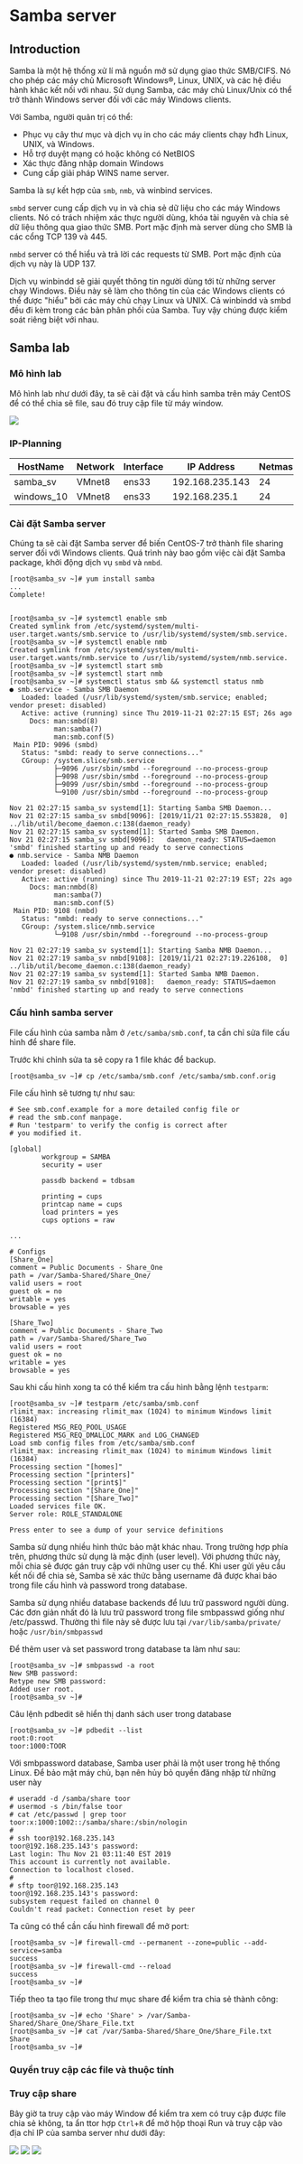 # Samba server



## Introduction
Samba là một hệ thống xử lí mã nguồn mở sử dụng giao thức SMB/CIFS. Nó cho phép các máy chủ Microsoft Windows®, Linux, UNIX, và các hệ điều hành khác kết nối với nhau. Sử dụng Samba, các máy chủ Linux/Unix có thể trở thành Windows server đối với các máy Windows clients.

Với Samba, người quản trị có thể:

- Phục vụ cây thư mục và dịch vụ in cho các máy clients chạy hđh Linux, UNIX, và Windows.
- Hỗ trợ duyệt mạng có hoặc không có NetBIOS
- Xác thực đăng nhập domain Windows
- Cung cấp giải pháp WINS name server.

Samba là sự kết hợp của `smb`, `nmb`, và winbind services.

`smbd` server cung cấp dịch vụ in và chia sẻ dữ liệu cho các máy Windows clients. Nó có trách nhiệm xác thực người dùng, khóa tài nguyên và chia sẻ dữ liệu thông qua giao thức SMB. Port mặc định mà server dùng cho SMB là các cổng TCP 139 và 445.

`nmbd` server có thể hiểu và trả lời các requests từ SMB. Port mặc định của dịch vụ này là UDP 137.

Dịch vụ winbindd sẽ giải quyết thông tin người dùng tới từ những server chạy Windows. Điều này sẽ làm cho thông tin của các Windows clients có thể được "hiểu" bởi các máy chủ chạy Linux và UNIX. Cả winbindd và smbd đều đi kèm trong các bản phân phối của Samba. Tuy vậy chúng được kiểm soát riêng biệt với nhau.




## Samba lab


### Mô hình lab
Mô hình lab như dưới đây, ta sẽ cài đặt và cấu hình samba trên máy CentOS để có thể chia sẽ file, sau đó truy cập file từ máy window.

<img src="../../LINUXs/Images/Samba_Lab.png">


### IP-Planning
|HostName|Network|Interface|IP Address|Netmask|Gateway|DNS|
|--------|-------|---------|----------|-------|-------|---|
|samba_sv|VMnet8|ens33|192.168.235.143|24|192.168.235.2|8.8.8.8|
|windows_10|VMnet8|ens33|192.168.235.1|24|192.168.235.2|8.8.8.8|



### Cài đặt Samba server
Chúng ta sẽ cài đặt Samba server để biến CentOS-7 trở thành file sharing server đối với Windows clients. Quá trình này bao gồm việc cài đặt Samba package, khởi động dịch vụ `smbd` và `nmbd`.

```
[root@samba_sv ~]# yum install samba
...
Complete!


[root@samba_sv ~]# systemctl enable smb
Created symlink from /etc/systemd/system/multi-user.target.wants/smb.service to /usr/lib/systemd/system/smb.service.
[root@samba_sv ~]# systemctl enable nmb
Created symlink from /etc/systemd/system/multi-user.target.wants/nmb.service to /usr/lib/systemd/system/nmb.service.
[root@samba_sv ~]# systemctl start smb
[root@samba_sv ~]# systemctl start nmb
[root@samba_sv ~]# systemctl status smb && systemctl status nmb
● smb.service - Samba SMB Daemon
   Loaded: loaded (/usr/lib/systemd/system/smb.service; enabled; vendor preset: disabled)
   Active: active (running) since Thu 2019-11-21 02:27:15 EST; 26s ago
     Docs: man:smbd(8)
           man:samba(7)
           man:smb.conf(5)
 Main PID: 9096 (smbd)
   Status: "smbd: ready to serve connections..."
   CGroup: /system.slice/smb.service
           ├─9096 /usr/sbin/smbd --foreground --no-process-group
           ├─9098 /usr/sbin/smbd --foreground --no-process-group
           ├─9099 /usr/sbin/smbd --foreground --no-process-group
           └─9100 /usr/sbin/smbd --foreground --no-process-group

Nov 21 02:27:15 samba_sv systemd[1]: Starting Samba SMB Daemon...
Nov 21 02:27:15 samba_sv smbd[9096]: [2019/11/21 02:27:15.553828,  0] ../lib/util/become_daemon.c:138(daemon_ready)
Nov 21 02:27:15 samba_sv systemd[1]: Started Samba SMB Daemon.
Nov 21 02:27:15 samba_sv smbd[9096]:   daemon_ready: STATUS=daemon 'smbd' finished starting up and ready to serve connections
● nmb.service - Samba NMB Daemon
   Loaded: loaded (/usr/lib/systemd/system/nmb.service; enabled; vendor preset: disabled)
   Active: active (running) since Thu 2019-11-21 02:27:19 EST; 22s ago
     Docs: man:nmbd(8)
           man:samba(7)
           man:smb.conf(5)
 Main PID: 9108 (nmbd)
   Status: "nmbd: ready to serve connections..."
   CGroup: /system.slice/nmb.service
           └─9108 /usr/sbin/nmbd --foreground --no-process-group

Nov 21 02:27:19 samba_sv systemd[1]: Starting Samba NMB Daemon...
Nov 21 02:27:19 samba_sv nmbd[9108]: [2019/11/21 02:27:19.226108,  0] ../lib/util/become_daemon.c:138(daemon_ready)
Nov 21 02:27:19 samba_sv systemd[1]: Started Samba NMB Daemon.
Nov 21 02:27:19 samba_sv nmbd[9108]:   daemon_ready: STATUS=daemon 'nmbd' finished starting up and ready to serve connections
```

### Cấu hình samba server
File cấu hình của samba nằm ở `/etc/samba/smb.conf`, ta cần chỉ sửa file cấu hình để share file.

Trước khi chỉnh sửa ta sẽ copy ra 1 file khác để backup.

`[root@samba_sv ~]# cp /etc/samba/smb.conf /etc/samba/smb.conf.orig`

File cấu hình sẽ tương tự như sau:
```
# See smb.conf.example for a more detailed config file or
# read the smb.conf manpage.
# Run 'testparm' to verify the config is correct after
# you modified it.

[global]
        workgroup = SAMBA
        security = user

        passdb backend = tdbsam

        printing = cups
        printcap name = cups
        load printers = yes
        cups options = raw

...

# Configs
[Share_One]
comment = Public Documents - Share_One
path = /var/Samba-Shared/Share_One/
valid users = root
guest ok = no
writable = yes
browsable = yes

[Share_Two]
comment = Public Documents - Share_Two
path = /var/Samba-Shared/Share_Two
valid users = root
guest ok = no
writable = yes
browsable = yes
```

Sau khi cấu hình xong ta có thể kiểm tra cấu hình bằng lệnh `testparm`:

```
[root@samba_sv ~]# testparm /etc/samba/smb.conf
rlimit_max: increasing rlimit_max (1024) to minimum Windows limit (16384)
Registered MSG_REQ_POOL_USAGE
Registered MSG_REQ_DMALLOC_MARK and LOG_CHANGED
Load smb config files from /etc/samba/smb.conf
rlimit_max: increasing rlimit_max (1024) to minimum Windows limit (16384)
Processing section "[homes]"
Processing section "[printers]"
Processing section "[print$]"
Processing section "[Share_One]"
Processing section "[Share_Two]"
Loaded services file OK.
Server role: ROLE_STANDALONE

Press enter to see a dump of your service definitions
```


Samba sử dụng nhiều hình thức bảo mật khác nhau. Trong trường hợp phía trên, phương thức sử dụng là mặc định (user level). Với phương thức này, mỗi chia sẻ được gán truy cập với những user cụ thể. Khi user gửi yêu cầu kết nối để chia sẻ, Samba sẽ xác thức bằng username đã được khai báo trong file cấu hình và password trong database.

Samba sử dụng nhiều database backends để lưu trữ password người dùng. Các đơn giản nhất đó là lưu trữ password trong file smbpasswd giống như /etc/passwd. Thường thì file này sẽ được lưu tại `/var/lib/samba/private/` hoặc `/usr/bin/smbpasswd`

Để thêm user và set password trong database ta làm như sau:

```
[root@samba_sv ~]# smbpasswd -a root
New SMB password:
Retype new SMB password:
Added user root.
[root@samba_sv ~]#
```


Câu lệnh pdbedit sẽ hiển thị danh sách user trong database
```
[root@samba_sv ~]# pdbedit --list
root:0:root
toor:1000:TOOR
```

Với smbpassword database, Samba user phải là một user trong hệ thống Linux. Để bảo mật máy chủ, bạn nên hủy bỏ quyền đăng nhập từ những user này

```
# useradd -d /samba/share toor
# usermod -s /bin/false toor
# cat /etc/passwd | grep toor
toor:x:1000:1002::/samba/share:/sbin/nologin
#
# ssh toor@192.168.235.143
toor@192.168.235.143's password:
Last login: Thu Nov 21 03:11:40 EST 2019
This account is currently not available.
Connection to localhost closed.
#
# sftp toor@192.168.235.143
toor@192.168.235.143's password:
subsystem request failed on channel 0
Couldn't read packet: Connection reset by peer
```

Ta cũng có thể cần cấu hình firewall để mở port:

```
[root@samba_sv ~]# firewall-cmd --permanent --zone=public --add-service=samba
success
[root@samba_sv ~]# firewall-cmd --reload
success
[root@samba_sv ~]#
````

Tiếp theo ta tạo file trong thư mục share để kiểm tra chia sẻ thành công:

```
[root@samba_sv ~]# echo 'Share' > /var/Samba-Shared/Share_One/Share_File.txt
[root@samba_sv ~]# cat /var/Samba-Shared/Share_One/Share_File.txt
Share
[root@samba_sv ~]#
```

### Quyền truy cập các file và thuộc tính


### Truy cập share

Bây giờ ta truy cập vào máy Window để kiểm tra xem có truy cập được file chia sẻ không, ta ẩn ttor hợp `Ctrl`+`R` để mở hộp thoại Run và truy cập vào địa chỉ IP của samba server như dưới đây:

<img src="../../LINUXs/Images/Run.png">

<img src="../../LINUXs/Images/Login.png">

<img src="../../LINUXs/Images/Acceessed.png">